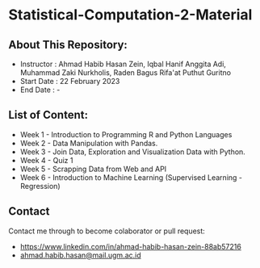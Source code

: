 # Statistical-Computation-2-Material

## About This Repository:
- Instructor      : Ahmad Habib Hasan Zein, Iqbal Hanif Anggita Adi, Muhammad Zaki Nurkholis, Raden Bagus Rifa'at Puthut Guritno
- Start Date      : 22 February 2023
- End Date        : -

## List of Content:
- Week 1 - Introduction to Programming R and Python Languages
- Week 2 - Data Manipulation with Pandas.
- Week 3 - Join Data, Exploration and Visualization Data with Python.
- Week 4 - Quiz 1
- Week 5 - Scrapping Data from Web and API
- Week 6 - Introduction to Machine Learning (Supervised Learning - Regression)
## Contact
Contact me through to become colaborator or pull request:
- https://www.linkedin.com/in/ahmad-habib-hasan-zein-88ab57216
- ahmad.habib.hasan@mail.ugm.ac.id

